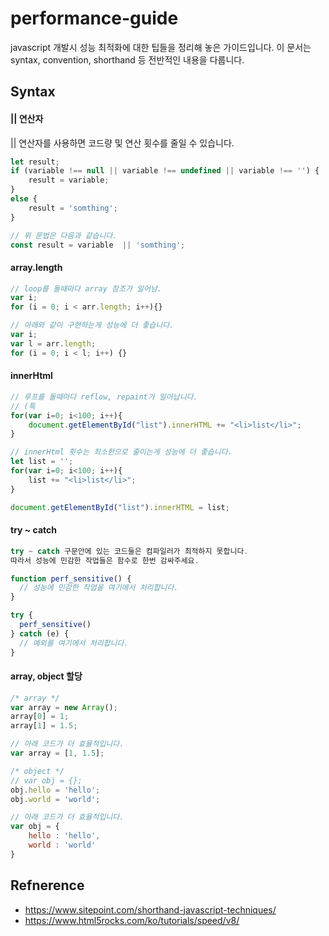 # performance-guide
javascript 개발시 성능 최적화에 대한 팁들을 정리해 놓은 가이드입니다. 이 문서는 syntax, convention, shorthand 등 전반적인 내용을 다룹니다.

## Syntax
#### || 연산자
|| 연산자를 사용하면 코드량 및 연산 횟수를 줄일 수 있습니다.
```javascript
let result;
if (variable !== null || variable !== undefined || variable !== '') {
    result = variable;
}
else {
    result = 'somthing';
}

// 위 문법은 다음과 같습니다.
const result = variable  || 'somthing';
```

#### array.length
```javascript
// loop를 돌때마다 array 참조가 일어남.
var i;
for (i = 0; i < arr.length; i++){}

// 아래와 같이 구현하는게 성능에 더 좋습니다.
var i;
var l = arr.length;
for (i = 0; i < l; i++) {}
```

#### innerHtml
```javascript
// 루프를 돌때마다 reflow, repaint가 일어납니다.
// (특
for(var i=0; i<100; i++){
    document.getElementById("list").innerHTML += "<li>list</li>";
}

// innerHtml 횟수는 최소한으로 줄이는게 성능에 더 좋습니다.
let list = '';
for(var i=0; i<100; i++){
    list += "<li>list</li>";
}

document.getElementById("list").innerHTML = list;

```
#### try ~ catch
```javascript
try ~ catch 구문안에 있는 코드들은 컴파일러가 최적하지 못합니다.
따라서 성능에 민감한 작업들은 함수로 한번 감싸주세요.

function perf_sensitive() {
  // 성능에 민감한 작업을 여기에서 처리합니다.
}

try {
  perf_sensitive()
} catch (e) {
  // 예외를 여기에서 처리합니다.
}
```

#### array, object 할당
```javascript
/* array */
var array = new Array();
array[0] = 1;
array[1] = 1.5;

// 아래 코드가 더 효율적입니다.
var array = [1, 1.5];

```

```javascript
/* object */
// var obj = {};
obj.hello = 'hello';
obj.world = 'world';

// 아래 코드가 더 효율적입니다.
var obj = {
    hello : 'hello',
    world : 'world'
}
```

## Refnerence
- https://www.sitepoint.com/shorthand-javascript-techniques/
- https://www.html5rocks.com/ko/tutorials/speed/v8/